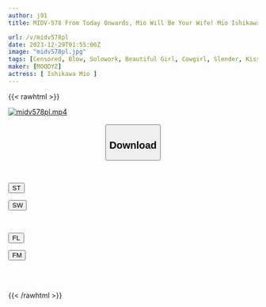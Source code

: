 ```yaml
---
author: j91
title: MIDV-578 From Today Onwards, Mio Will Be Your Wife! Mio Ishikawa Disturbs A Fan's Otaku And Ejaculates A Lot, Newlywed Sex Activity

url: /v/midv578pl
date: 2023-12-29T01:55:00Z
image: "midv578pl.jpg"
tags: [Censored, Blow, Solowork, Beautiful Girl, Cowgirl, Slender, Kiss	]
maker: [MOODYZ]
actress: [ Ishikawa Mio ]
---
```



{{< rawhtml >}}

<div class="video" data-videoid="pzYKde7G0qFrpg1">
    <a href="javascript:;">
        <img src="/v/midv578pl/midv578pl.jpg" width="WIDTH" height="HEIGHT" alt="midv578pl.mp4" loading="lazy">
    </a>
</div>

<script type="text/javascript" src="https://j91.asia/asset/on-demand-st.js"></script>

<br>
  <link rel="stylesheet" href="https://j91.asia/asset/bs5.css">
  
  <center>
  <button class="btn btn-primary" type="button" data-bs-toggle="collapse" data-bs-target=".multi-collapse" aria-expanded="false" aria-controls="multiCollapseExample1 multiCollapseExample2"><h2>Download</h2></button></center>
</p>
<div class="row">
  <div class="col">
    <div class="collapse multi-collapse" id="multiCollapseExample1">
      <div class="card card-body">
	      	      <br>
<div class="buttons">  
<p><a href="https://streamtape.to/v/pzYKde7G0qFrpg1" target="_blank"><button class="btn-hover color-3"><i class="fa fa-download"></i> ST</button></a></p>
<p><a href="https://flaswish.com/1c7ur2tmd4fr" target="_blank"><button class="btn-hover color-2"><i class="fa fa-download"></i> SW</button></a></p></div>
    </div>
  </div>
</div>
  <div class="col">
    <div class="collapse multi-collapse" id="multiCollapseExample2">
      <div class="card card-body">
	      <br>
<div class="buttons">
<p><a href="javascript:;" target="_blank"><button class="btn-hover color-9"><i class="fa fa-download"></i> FL</button></a></p>
<p><a href="javascript:;" target="_blank"><button class="btn-hover color-8"><i class="fa fa-download"></i> FM</button></a></p></div>
<br><br>
      </div>
    </div>
  </div>
</div>

{{< /rawhtml >}}
